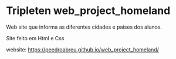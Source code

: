 # Tripleten web_project_homeland

Web site que informa as diferentes cidades e paises dos alunos.

Site feito em Html e Css 

website: https://peedroabreu.github.io/web_project_homeland/
